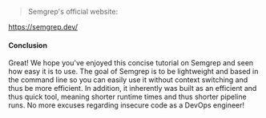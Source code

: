 
> Semgrep's official website:

https://semgrep.dev/


#### Conclusion

Great! We hope you've enjoyed this concise tutorial on Semgrep and seen how easy it is to use. The goal of Semgrep is to be lightweight and based in the command line so you can easily use it without context switching and thus be more efficient. In addition, it inherently was built as an efficient and thus quick tool, meaning shorter runtime times and thus shorter pipeline runs. No more excuses regarding insecure code as a DevOps engineer!
